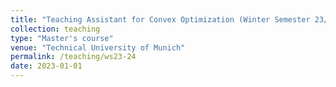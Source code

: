 ```yaml
---
title: "Teaching Assistant for Convex Optimization (Winter Semester 23/24)"
collection: teaching
type: "Master's course"
venue: "Technical University of Munich"
permalink: /teaching/ws23-24
date: 2023-01-01
---
```

